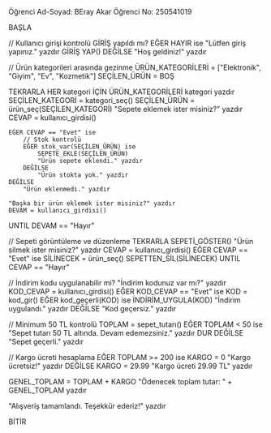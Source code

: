 Öğrenci Ad-Soyad: BEray Akar
Öğrenci No: 250541019


BAŞLA

// Kullanıcı girişi kontrolü
GİRİŞ yapıldı mı?
    EĞER HAYIR ise
        "Lütfen giriş yapınız." yazdır
        GİRİŞ YAP()
    DEĞİLSE
        "Hoş geldiniz!" yazdır

// Ürün kategorileri arasında gezinme
ÜRÜN_KATEGORİLERİ = ["Elektronik", "Giyim", "Ev", "Kozmetik"]
SEÇİLEN_ÜRÜN = BOŞ

TEKRARLA
    HER kategori İÇİN ÜRÜN_KATEGORİLERİ
        kategori yazdır
    SEÇİLEN_KATEGORİ = kategori_seç()
    SEÇİLEN_ÜRÜN = ürün_seç(SEÇİLEN_KATEGORİ)
    "Sepete eklemek ister misiniz?" yazdır
    CEVAP = kullanıcı_girdisi()

    EĞER CEVAP == "Evet" ise
        // Stok kontrolü
        EĞER stok_var(SEÇİLEN_ÜRÜN) ise
            SEPETE_EKLE(SEÇİLEN_ÜRÜN)
            "Ürün sepete eklendi." yazdır
        DEĞİLSE
            "Ürün stokta yok." yazdır
    DEĞİLSE
        "Ürün eklenmedi." yazdır

    "Başka bir ürün eklemek ister misiniz?" yazdır
    DEVAM = kullanıcı_girdisi()
UNTIL DEVAM == "Hayır"

// Sepeti görüntüleme ve düzenleme
TEKRARLA
    SEPETİ_GÖSTER()
    "Ürün silmek ister misiniz?" yazdır
    CEVAP = kullanıcı_girdisi()
    EĞER CEVAP == "Evet" ise
        SİLİNECEK = ürün_seç()
        SEPETTEN_SİL(SİLİNECEK)
UNTIL CEVAP == "Hayır"

// İndirim kodu uygulanabilir mi?
"İndirim kodunuz var mı?" yazdır
KOD_CEVAP = kullanıcı_girdisi()
EĞER KOD_CEVAP == "Evet" ise
    KOD = kod_gir()
    EĞER kod_geçerli(KOD) ise
        İNDİRİM_UYGULA(KOD)
        "İndirim uygulandı." yazdır
    DEĞİLSE
        "Kod geçersiz." yazdır

// Minimum 50 TL kontrolü
TOPLAM = sepet_tutarı()
EĞER TOPLAM < 50 ise
    "Sepet tutarı 50 TL altında. Devam edemezsiniz." yazdır
    DUR
DEĞİLSE
    "Sepet geçerli." yazdır

// Kargo ücreti hesaplama
EĞER TOPLAM >= 200 ise
    KARGO = 0
    "Kargo ücretsiz!" yazdır
DEĞİLSE
    KARGO = 29.99
    "Kargo ücreti 29.99 TL" yazdır

GENEL_TOPLAM = TOPLAM + KARGO
"Ödenecek toplam tutar: " + GENEL_TOPLAM yazdır

"Alışveriş tamamlandı. Teşekkür ederiz!" yazdır

BİTİR


